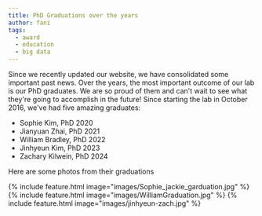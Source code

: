 ```yaml
---
title: PhD Graduations over the years
author: fani
tags:
  - award
  - education
  - big data
---
```


Since we recently updated our website, we have consolidated some important past news. Over the years, the most important outcome of our lab is our PhD graduates. We are so proud of them and can't wait to see what they're going to accomplish in the future! Since starting the lab in October 2016, we've had five amazing graduates: <br>
- Sophie Kim, PhD 2020 
- Jianyuan Zhai, PhD 2021 
- William Bradley, PhD 2022
- Jinhyeun Kim, PhD 2023
- Zachary Kilwein, PhD 2024

Here are some photos from their graduations

{% include feature.html image="images/Sophie_jackie_garduation.jpg" %}
{% include feature.html image="images/WilliamGraduation.jpg" %}
{% include feature.html image="images/jinhyeun-zach.jpg" %}




  
